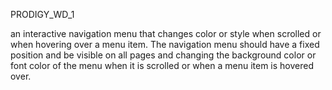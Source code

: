 PRODIGY_WD_1

an interactive navigation menu that changes color or style when scrolled or when hovering over a menu item. The navigation menu should have a fixed position and be visible on all pages and changing the background color or font color of the menu when it is scrolled or when a menu item is hovered over.
